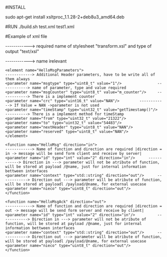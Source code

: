 #INSTALL 

sudo apt-get install xsltproc_1.1.28-2+deb8u3_amd64.deb

#RUN ./build.sh test.xml test1.xml

#Example of xml file 

<?xml version = "1.0"?>
<?xml-stylesheet type="text/xsl" href="transform.xsl"?>                     ------------> required name of stylesheet "transform.xsl" and type of output "text/xsl"
<package name="Interface">                                                  ------------> name irelevant
  
    <element name="HelloMsgParameters">                                     ------------> Additional Header parameters, have to be write all of them always
	<parameter name="msgtype" type="uint8_t" value="1"/>                ------------> name of parameter, type and value required
	<parameter name="msgCounter" type="uint8_t" value="m_counter"/>     ------------> There is a implement counter 
	<parameter name="crc" type="uint16_t" value="NAN"/>		    ------------> If Value = NAN ->parameter is not used				
	<parameter name="timeStamp" type="uint32_t" value="getTimestamp()"/>  ----------> There is a implement method for timeStamp
	<parameter name="from" type="uint32_t" value="21322"/>
	<parameter name="to" type="uint32_t" value="54483"/>
	<parameter name="nextHeader" type="uint8_t" value="NAN"/>
	<parameter name="reserved" type="uint8_t" value="NAN"/>
    </element>
    
    <function name="HelloMsg" direction="in">                               ------------> Name of function and direction are required |direction = in -> message will be send form client and receive by server|
	<parameter name="id" type="int" value="2" direction="in"/>	    ------------> Direction in ---> parameter will not be atribute of function, will be stored at payload /@name, just for internal information bettween interfaces
	<parameter name="context" type="std::string" direction="out"/>      ------------> Direction out ---> parameter will be atribute of function, will be stored at payloadl /payload/@name, for external usecase
	<parameter name="nieco" type="uint8_t" direction="out"/>
    </function>
    
    <function name="HelloMsgAck" direction="out">                           ------------> Name of function and direction are required |direction = out -> message will be send form server and receive by client|
	<parameter name="id" type="int" value="2" direction="in"/>          ------------> Direction in ---> parameter will not be atribute of function, will be stored at payload /@name, just for internal information bettween interfaces
	<parameter name="context" type="std::string" direction="out"/>      ------------> Direction out ---> parameter will be atribute of function, will be stored at payloadl /payload/@name, for external usecase
	<parameter name="nieco" type="uint8_t" direction="out"/>
    </function>
</package>
